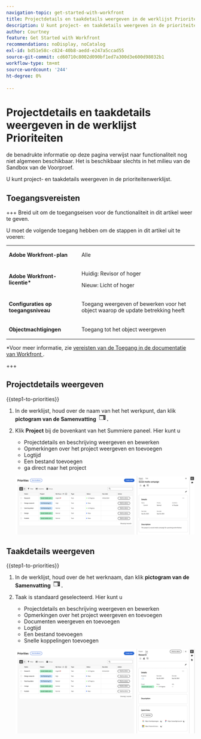 ```yaml
---
navigation-topic: get-started-with-workfront
title: Projectdetails en taakdetails weergeven in de werklijst Prioriteiten
description: U kunt project- en taakdetails weergeven in de prioriteitenwerklijst.
author: Courtney
feature: Get Started with Workfront
recommendations: noDisplay, noCatalog
exl-id: bd51e58c-c824-40b8-aedd-e247a5ccad55
source-git-commit: cd60710c8002d090bf1ed7a300d3e600d98032b1
workflow-type: tm+mt
source-wordcount: '244'
ht-degree: 0%

---
```


# Projectdetails en taakdetails weergeven in de werklijst Prioriteiten

<span class="preview"> de benadrukte informatie op deze pagina verwijst naar functionaliteit nog niet algemeen beschikbaar. Het is beschikbaar slechts in het milieu van de Sandbox van de Voorproef.</span>

U kunt project- en taakdetails weergeven in de prioriteitenwerklijst.

## Toegangsvereisten

+++ Breid uit om de toegangseisen voor de functionaliteit in dit artikel weer te geven.

U moet de volgende toegang hebben om de stappen in dit artikel uit te voeren:

<table style="table-layout:auto"> 
 <col> 
 </col> 
 <col> 
 </col> 
 <tbody> 
  <tr> 
   <td role="rowheader"><strong>Adobe Workfront-plan</strong></td> 
   <td> <p>Alle</p> </td> 
  </tr> 
  <tr> 
   <td role="rowheader"><strong>Adobe Workfront-licentie*</strong></td> 
   <td> 
   <p>Huidig: Revisor of hoger</p>
   <p>Nieuw: Licht of hoger</p> 
   </td> 
  </tr> 
  <tr> 
   <td role="rowheader"><strong>Configuraties op toegangsniveau</strong></td> 
   <td> <p>Toegang weergeven of bewerken voor het object waarop de update betrekking heeft</p></td> 
  </tr> 
  <tr> 
   <td role="rowheader"><strong>Objectmachtigingen</strong></td> 
   <td> <p>Toegang tot het object weergeven</p></td> 
  </tr> 
 </tbody> 
</table>

*Voor meer informatie, zie [ vereisten van de Toegang in de documentatie van Workfront ](/help/quicksilver/administration-and-setup/add-users/access-levels-and-object-permissions/access-level-requirements-in-documentation.md).

+++

## Projectdetails weergeven

{{step1-to-priorities}}

1. In de werklijst, houd over de naam van het het werkpunt, dan klik **pictogram van de Samenvatting ![ open samenvattingspictogram ](assets/summary-icon.png).**
1. Klik **Project** bij de bovenkant van het Summiere paneel. Hier kunt u
   * Projectdetails en beschrijving weergeven en bewerken
   * Opmerkingen over het project weergeven en toevoegen
   * Logtijd
   * Een bestand toevoegen
   * <span class="preview"> ga direct naar het project </span>

   ![ projectdetails ](assets/project-details.png)
   <!--new screen for prod ![](assets/project-details-new.png)-->

## Taakdetails weergeven

{{step1-to-priorities}}

1. In de werklijst, houd over de het werknaam, dan klik **pictogram van de Samenvatting ![ open samenvattingspictogram ](assets/summary-icon.png).**
1. Taak is standaard geselecteerd. Hier kunt u
   * Projectdetails en beschrijving weergeven en bewerken
   * Opmerkingen over het project weergeven en toevoegen
   * Documenten weergeven en toevoegen
   * Logtijd
   * Een bestand toevoegen
   * Snelle koppelingen toevoegen

   ![ taakdetails ](assets/task-details.png)
   <!--new screen for prod ![](assets/task-details-new.png)-->
